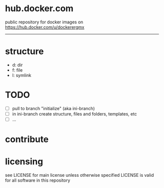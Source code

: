 # hub.docker.com
public repository for docker images on https://hub.docker.com/u/dockerergmx

----------------------------------------------------------------------------

# structure
- d: dir
- f: file
- l: symlink

# TODO
- [ ] pull to branch "initialize" (aka ini-branch)
- [ ] in ini-branch create structure, files and folders, templates, etc
- [ ] ...

# contribute

# licensing
see LICENSE for main license
unless otherwise specified LICENSE is valid for all software in this repository
